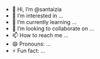 - 👋 Hi, I’m @santaizia
- 👀 I’m interested in ...
- 🌱 I’m currently learning ...
- 💞️ I’m looking to collaborate on ...
- 📫 How to reach me ...
- 😄 Pronouns: ...
- ⚡ Fun fact: ...

<!---
santaizia/santaizia is a ✨ special ✨ repository because its `README.md` (this file) appears on your GitHub profile.
You can click the Preview link to take a look at your changes.
--->
